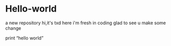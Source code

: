 # Hello-world
a new repository
hi,it's txd here
i'm fresh in coding
glad to see u
make some change

print “hello world”
